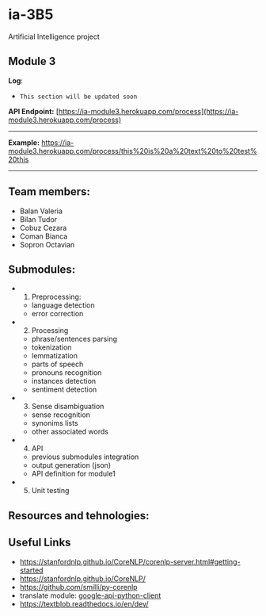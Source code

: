 # ia-3B5
Artificial Intelligence project

## Module 3

**Log**:
+ `This section will be updated soon`


**API Endpoint:** [https://ia-module3.herokuapp.com/process](https://ia-module3.herokuapp.com/process)

----------
**Example:**
https://ia-module3.herokuapp.com/process/this%20is%20a%20text%20to%20test%20this

----------

## Team members:
+ Balan Valeria
+ Bilan Tudor
+ Cobuz Cezara
+ Coman Bianca
+ Sopron Octavian

## Submodules:
+ 1. Preprocessing:
  + language detection
  + error correction
  
+ 2. Processing
  + phrase/sentences parsing 
  + tokenization
  + lemmatization
  + parts of speech
  + pronouns recognition
  + instances detection
  + sentiment detection
  
+ 3. Sense disambiguation
  + sense recognition
  + synonims lists
  + other associated words
  
+ 4. API
  + previous submodules integration
  + output generation (json)
  + API definition for module1

+ 5. Unit testing  

## Resources and tehnologies:

## Useful Links
+ https://stanfordnlp.github.io/CoreNLP/corenlp-server.html#getting-started  
+ https://stanfordnlp.github.io/CoreNLP/  
+ https://github.com/smilli/py-corenlp  
+ translate module: [google-api-python-client](https://developers.google.com/api-client-library/python/apis/translate/v2)
+ https://textblob.readthedocs.io/en/dev/
